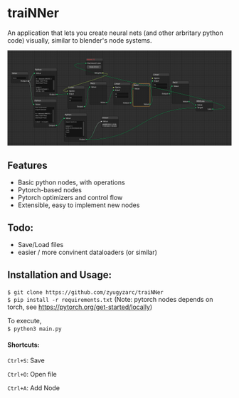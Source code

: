 # traiNNer

An application that lets you create neural nets (and other arbritary python code) visually, similar to blender's node systems.

![](.github/mnist.png)

## Features

* Basic python nodes, with operations
* Pytorch-based nodes
* Pytorch optimizers and control flow
* Extensible, easy to implement new nodes

## Todo:

* Save/Load files
* easier / more convinent dataloaders (or similar)

## Installation and Usage:

`$ git clone https://github.com/zyugyzarc/traiNNer`  
`$ pip install -r requirements.txt` (Note: pytorch nodes depends on torch, see <https://pytorch.org/get-started/locally>)

To execute,  
`$ python3 main.py`

#### Shortcuts:

`Ctrl+S`: Save

`Ctrl+O`: Open file

`Ctrl+A`: Add Node
